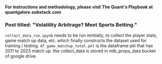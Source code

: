 #### For instructions and methodology, please visit The Quant's Playbook at quantgalore.substack.com
### Post titled: "Volatility Arbitrage? Meet Sports Betting."

`collect_data_run.ipynb` needs to be run inintially, to collect the player stats, game match up data, etc. which finally constructs the dataset used for training / testing.
`df_game_matchup_total.pkl` is the dataframe pkl that has 2011 to 2023 match up.
the collect_data is stored in mlb_props_data bucket of google drive.

